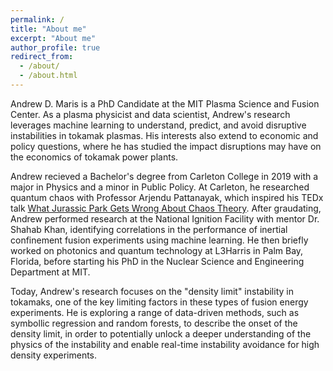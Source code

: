 ```yaml
---
permalink: /
title: "About me"
excerpt: "About me"
author_profile: true
redirect_from: 
  - /about/
  - /about.html
---
```


Andrew D. Maris is a PhD Candidate at the MIT Plasma Science and Fusion Center. As a plasma physicist and data scientist, Andrew's research leverages machine learning to understand, predict, and avoid disruptive instabilities in tokamak plasmas. His interests also extend to economic and policy questions, where he has studied the impact disruptions may have on the economics of tokamak power plants.

Andrew recieved a Bachelor's degree from Carleton College in 2019 with a major in Physics and a minor in Public Policy. At Carleton, he researched quantum chaos with Professor Arjendu Pattanayak, which inspired his TEDx talk [What Jurassic Park Gets Wrong About Chaos Theory](https://www.youtube.com/watch?v=bD1M2DkrI4c&t=4s). After graudating, Andrew performed research at the National Ignition Facility with mentor Dr. Shahab Khan, identifying correlations in the performance of inertial confinement fusion experiments using machine learning. He then briefly worked on photonics and quantum technology at L3Harris in Palm Bay, Florida, before starting his PhD in the Nuclear Science and Engineering Department at MIT.

Today, Andrew's research focuses on the "density limit" instability in tokamaks, one of the key limiting factors in these types of fusion energy experiments. He is exploring a range of data-driven methods, such as symbollic regression and random forests, to describe the onset of the density limit, in order to potentially unlock a deeper understanding of the physics of the instability and enable real-time instability avoidance for high density experiments.
